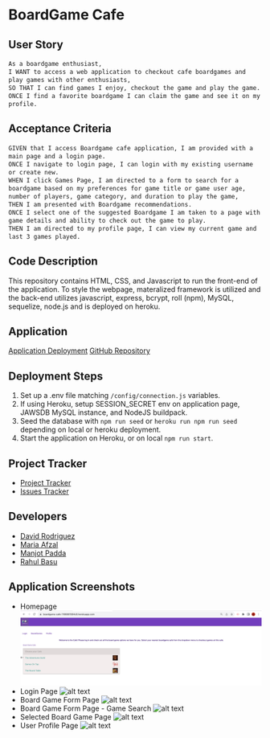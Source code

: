 # BoardGame Cafe

## User Story
```
As a boardgame enthusiast, 
I WANT to access a web application to checkout cafe boardgames and play games with other enthusiasts,
SO THAT I can find games I enjoy, checkout the game and play the game.
ONCE I find a favorite boardgame I can claim the game and see it on my profile.
```

## Acceptance Criteria
```
GIVEN that I access Boardgame cafe application, I am provided with a main page and a login page.
ONCE I navigate to login page, I can login with my existing username or create new.
WHEN I click Games Page, I am directed to a form to search for a boardgame based on my preferences for game title or game user age, number of players, game category, and duration to play the game,
THEN I am presented with Boardgame recommendations. 
ONCE I select one of the suggested Boardgame I am taken to a page with game details and ability to check out the game to play.
THEN I am directed to my profile page, I can view my current game and last 3 games played.
```

## Code Description
This repository contains HTML, CSS, and Javascript to run the front-end of the application. 
To style the webpage, materalized framework is utilized and the back-end utilizes javascript, express, bcrypt, roll (npm), MySQL, sequelize, node.js and is deployed on heroku.


## Application 
[Application Deployment](https://boardgame-cafe-1166881584c8.herokuapp.com/)
[GitHub Repository](https://github.com/r-basu/boardgame-cafe)

## Deployment Steps
1. Set up a .env file matching `/config/connection.js` variables.
2. If using Heroku, setup SESSION_SECRET env on application page, JAWSDB MySQL instance, and NodeJS buildpack.
3. Seed the database with `npm run seed` or `heroku run npm run seed` depending on local or heroku deployment.
4. Start the application on Heroku, or on local `npm run start`.


## Project Tracker
- [Project Tracker](https://github.com/users/r-basu/projects/2)
- [Issues Tracker](https://github.com/r-basu/boardgame-cafe/issues)

## Developers

* [David Rodriguez](https://github.com/DavidRodriguez119)
* [Maria Afzal](https://github.com/afzama)
* [Manjot Padda](https://github.com/manjotpadda13)
* [Rahul Basu](https://github.com/r-basu)

## Application Screenshots
* Homepage ![Homepage](./public/assets/AppScreenshots/Homepage.jpeg)
* Login Page ![alt text](/boardgame-cafe/public/assets/AppScreenshots/LoginPage.jpeg)
* Board Game Form Page ![alt text](/boardgame-cafe/public/assets/AppScreenshots/Boardgamepage.jpeg)
* Board Game Form Page - Game Search ![alt text](/boardgame-cafe/public/assets/AppScreenshots/bgpagesearch.jpeg)
* Selected Board Game Page ![alt text](/boardgame-cafe/public/assets/AppScreenshots/Singleboardgame.jpeg)
* User Profile Page ![alt text](/boardgame-cafe/public/assets/AppScreenshots/Profile%20Page.jpeg)


